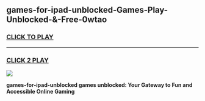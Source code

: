 
## games-for-ipad-unblocked-Games-Play-Unblocked-&-Free-0wtao
<h3>
<a href="https://premium76.site?title=games-for-ipad-unblocked&ref=24A">CLICK TO PLAY</a></h3>
<hr>

<h3>
<a href="https://premium76.site?title=games-for-ipad-unblocked&ref=24A">CLICK 2 PLAY</a>
  
</h3>

<a href="https://premium76.site?title=games-for-ipad-unblocked&ref=24A"><img src="https://clearcache.store/games.png"></a>


**games-for-ipad-unblocked games unblocked: Your Gateway to Fun and Accessible Online Gaming**
